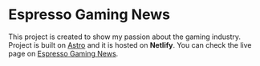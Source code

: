 # Espresso Gaming News

This project is created to show my passion about the gaming industry.
Project is built on [Astro](https://astro.build/) and it is hosted on **Netlify**.
You can check the live page on [Espresso Gaming News](https://espressogamingnews.netlify.app/).
